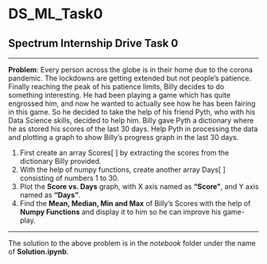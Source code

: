# DS_ML_Task0
## Spectrum Internship Drive Task 0

****

**Problem**: Every person across the globe is in their home due to the corona pandemic. The lockdowns are getting extended but not people’s patience. Finally reaching the peak of his patience limits, Billy decides to do something interesting. He had been playing a game which has quite engrossed him, and now he wanted to actually see how he has been fairing in this game. So he decided to take the help of his friend Pyth, who with his Data Science skills, decided to help him. Billy gave Pyth a
dictionary where he as stored his scores of the last 30 days. Help Pyth in processing the data and plotting a graph to show Billy’s progress graph in the last 30 days.

1. First create an array Scores[ ] by extracting the scores from the dictionary Billy provided.
2. With the help of numpy functions, create another array Days[ ] consisting of numbers 1 to 30.
3. Plot the **Score vs. Days** graph, with X axis named as **“Score”**, and Y axis named as **“Days”**.
4. Find the **Mean, Median, Min and Max** of Billy’s Scores with the help of **Numpy Functions** and display it to him so he can improve his game-play.

****

The solution to the above problem is in the *notebook* folder under the name of **Solution.ipynb**.
